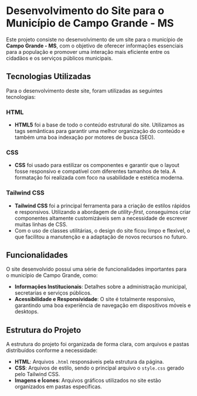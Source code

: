 # Desenvolvimento do Site para o Município de Campo Grande - MS

Este projeto consiste no desenvolvimento de um site para o município de **Campo Grande - MS**, com o objetivo de oferecer informações essenciais para a população e promover uma interação mais eficiente entre os cidadãos e os serviços públicos municipais.

## Tecnologias Utilizadas

Para o desenvolvimento deste site, foram utilizadas as seguintes tecnologias:

### **HTML**
- **HTML5** foi a base de todo o conteúdo estrutural do site. Utilizamos as tags semânticas para garantir uma melhor organização do conteúdo e também uma boa indexação por motores de busca (SEO).
  
### **CSS**
- **CSS** foi usado para estilizar os componentes e garantir que o layout fosse responsivo e compatível com diferentes tamanhos de tela. A formatação foi realizada com foco na usabilidade e estética moderna.

### **Tailwind CSS**
- **Tailwind CSS** foi a principal ferramenta para a criação de estilos rápidos e responsivos. Utilizando a abordagem de *utility-first*, conseguimos criar componentes altamente customizáveis sem a necessidade de escrever muitas linhas de CSS.
- Com o uso de classes utilitárias, o design do site ficou limpo e flexível, o que facilitou a manutenção e a adaptação de novos recursos no futuro.

## Funcionalidades

O site desenvolvido possui uma série de funcionalidades importantes para o município de Campo Grande, como:
- **Informações Institucionais**: Detalhes sobre a administração municipal, secretarias e serviços públicos.
- **Acessibilidade e Responsividade**: O site é totalmente responsivo, garantindo uma boa experiência de navegação em dispositivos móveis e desktops.

## Estrutura do Projeto

A estrutura do projeto foi organizada de forma clara, com arquivos e pastas distribuídos conforme a necessidade:
- **HTML**: Arquivos `.html` responsáveis pela estrutura da página.
- **CSS**: Arquivos de estilo, sendo o principal arquivo o `style.css` gerado pelo Tailwind CSS.
- **Imagens e Ícones**: Arquivos gráficos utilizados no site estão organizados em pastas específicas.


